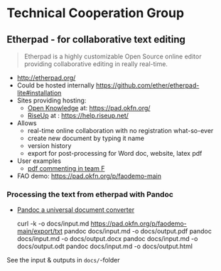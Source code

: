 Technical Cooperation Group
========================================


Etherpad - for collaborative text editing
----------------------------------------

>Etherpad is a highly customizable Open Source online editor providing collaborative editing in really real-time.

- <http://etherpad.org/>
- Could be hosted internally <https://github.com/ether/etherpad-lite#installation>
- Sites providing hosting:
    - [Open Knowledge](https://okfn.org/) at: <https://pad.okfn.org/>
    - [RiseUp](https://help.riseup.net/) at : <https://help.riseup.net/>
- Allows
    - real-time online collaboration with no registration what-so-ever
    - create new document by typing it name
    - version history
    - export for post-processing for Word doc, website, latex pdf
- User examples
    - [pdf commenting in team F](http://koti.kapsi.fi/~muuankarski/fao/GSPB15/comment.html)
- FAO demo: <https://pad.okfn.org/p/faodemo-main>

### Processing the text from etherpad with Pandoc

- [Pandoc a universal document converter](http://pandoc.org/)

    curl -k -o docs/input.md https://pad.okfn.org/p/faodemo-main/export/txt
    pandoc docs/input.md -o docs/output.pdf
    pandoc docs/input.md -o docs/output.docx
    pandoc docs/input.md -o docs/output.odt
    pandoc docs/input.md -o docs/output.html

See the input & outputs in `docs/`-folder